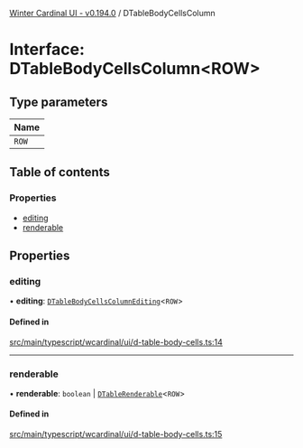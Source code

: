 [Winter Cardinal UI - v0.194.0](../index.md) / DTableBodyCellsColumn

# Interface: DTableBodyCellsColumn<ROW\>

## Type parameters

| Name |
| :------ |
| `ROW` |

## Table of contents

### Properties

- [editing](DTableBodyCellsColumn.md#editing)
- [renderable](DTableBodyCellsColumn.md#renderable)

## Properties

### editing

• **editing**: [`DTableBodyCellsColumnEditing`](DTableBodyCellsColumnEditing.md)<`ROW`\>

#### Defined in

[src/main/typescript/wcardinal/ui/d-table-body-cells.ts:14](https://github.com/winter-cardinal/winter-cardinal-ui/blob/v0.194.0/src/main/typescript/wcardinal/ui/d-table-body-cells.ts#L14)

___

### renderable

• **renderable**: `boolean` \| [`DTableRenderable`](../index.md#dtablerenderable)<`ROW`\>

#### Defined in

[src/main/typescript/wcardinal/ui/d-table-body-cells.ts:15](https://github.com/winter-cardinal/winter-cardinal-ui/blob/v0.194.0/src/main/typescript/wcardinal/ui/d-table-body-cells.ts#L15)
